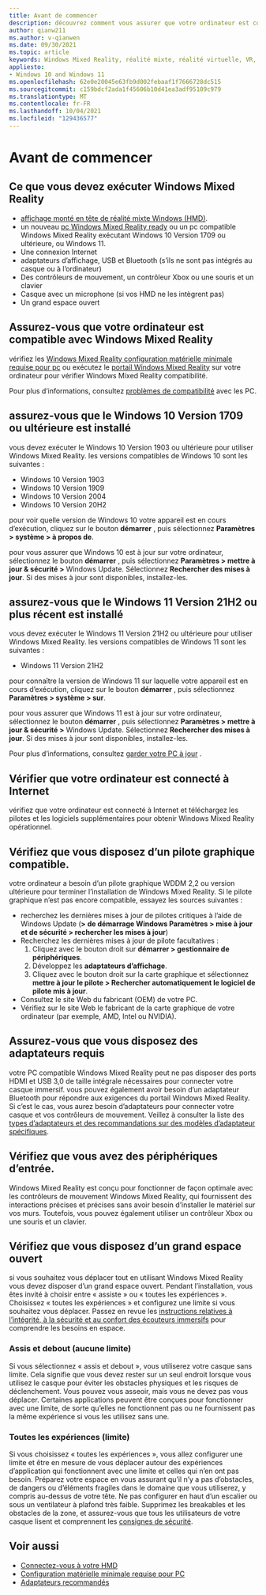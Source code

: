 ```yaml
---
title: Avant de commencer
description: découvrez comment vous assurer que votre ordinateur est compatible et prêt pour un large éventail d’expériences d’application Windows Mixed Reality.
author: qianw211
ms.author: v-qianwen
ms.date: 09/30/2021
ms.topic: article
keywords: Windows Mixed Reality, réalité mixte, réalité virtuelle, VR, MR, compatible, compatibilité, prise en main, configuration, PC, configuration système requise
appliesto:
- Windows 10 and Windows 11
ms.openlocfilehash: 62e0e20045e63fb9d002febaaf1f7666728dc515
ms.sourcegitcommit: c159bdcf2ada1f45606b10d41ea3adf95109c979
ms.translationtype: MT
ms.contentlocale: fr-FR
ms.lasthandoff: 10/04/2021
ms.locfileid: "129436577"
---
```

# <a name="before-you-start"></a>Avant de commencer

## <a name="what-youll-need-to-run-windows-mixed-reality"></a>Ce que vous devez exécuter Windows Mixed Reality

* [affichage monté en tête de réalité mixte Windows (HMD)](https://www.microsoft.com/en-us/windows/windows-mixed-reality-devices).
* un nouveau [pc Windows Mixed Reality ready](https://support.microsoft.com/en-us/help/4039260/windows-10-mixed-reality-pc-hardware-guidelines) ou un pc compatible Windows Mixed Reality exécutant Windows 10 Version 1709 ou ultérieure, ou Windows 11.
* Une connexion Internet
* adaptateurs d’affichage, USB et Bluetooth (s’ils ne sont pas intégrés au casque ou à l’ordinateur)
* Des contrôleurs de mouvement, un contrôleur Xbox ou une souris et un clavier
* Casque avec un microphone (si vos HMD ne les intègrent pas)
* Un grand espace ouvert

## <a name="make-sure-your-pc-is-compatible-with-windows-mixed-reality"></a>Assurez-vous que votre ordinateur est compatible avec Windows Mixed Reality

vérifiez les [Windows Mixed Reality configuration matérielle minimale requise pour pc](windows-mixed-reality-minimum-pc-hardware-compatibility-guidelines.md) ou exécutez le [portail Windows Mixed Reality](install-windows-mixed-reality.md#launch-mixed-reality-portal) sur votre ordinateur pour vérifier Windows Mixed Reality compatibilité.

Pour plus d’informations, consultez [problèmes de compatibilité](https://support.microsoft.com/help/4045777/windows-10-get-help-with-pc-compatibility-in-windows-mixed-reality) avec les PC.

## <a name="make-sure-you-have-the-windows-10-version-1709-or-newer-installed"></a>assurez-vous que le Windows 10 Version 1709 ou ultérieure est installé

vous devez exécuter le Windows 10 Version 1903 ou ultérieure pour utiliser Windows Mixed Reality. les versions compatibles de Windows 10 sont les suivantes :

* Windows 10 Version 1903
* Windows 10 Version 1909
* Windows 10 Version 2004
* Windows 10 Version 20H2

pour voir quelle version de Windows 10 votre appareil est en cours d’exécution, cliquez sur le bouton **démarrer** , puis sélectionnez **Paramètres > système > à propos de**.

pour vous assurer que Windows 10 est à jour sur votre ordinateur, sélectionnez le bouton **démarrer** , puis sélectionnez **Paramètres > mettre à jour & sécurité >** Windows Update.  Sélectionnez **Rechercher des mises à jour**. Si des mises à jour sont disponibles, installez-les.

## <a name="make-sure-you-have-the-windows-11-version-21h2-or-newer-installed"></a>assurez-vous que le Windows 11 Version 21H2 ou plus récent est installé

vous devez exécuter le Windows 11 Version 21H2 ou ultérieure pour utiliser Windows Mixed Reality. les versions compatibles de Windows 11 sont les suivantes :

* Windows 11 Version 21H2

pour connaître la version de Windows 11 sur laquelle votre appareil est en cours d’exécution, cliquez sur le bouton **démarrer** , puis sélectionnez **Paramètres > système > sur**.

pour vous assurer que Windows 11 est à jour sur votre ordinateur, sélectionnez le bouton **démarrer** , puis sélectionnez **Paramètres > mettre à jour & sécurité >** Windows Update.  Sélectionnez **Rechercher des mises à jour**. Si des mises à jour sont disponibles, installez-les.

Pour plus d’informations, consultez [garder votre PC à jour](https://support.microsoft.com/help/12373/windows-update-faq) .

## <a name="make-sure-your-pc-is-connected-to-the-internet"></a>Vérifier que votre ordinateur est connecté à Internet

vérifiez que votre ordinateur est connecté à Internet et téléchargez les pilotes et les logiciels supplémentaires pour obtenir Windows Mixed Reality opérationnel.

## <a name="make-sure-you-have-a-compatible-graphics-driver"></a>Vérifiez que vous disposez d’un pilote graphique compatible.

votre ordinateur a besoin d’un pilote graphique WDDM 2,2 ou version ultérieure pour terminer l’installation de Windows Mixed Reality. Si le pilote graphique n’est pas encore compatible, essayez les sources suivantes :

* recherchez les dernières mises à jour de pilotes critiques à l’aide de Windows Update (**> de démarrage Windows Paramètres > mise à jour et de sécurité > rechercher les mises à jour**)
* Recherchez les dernières mises à jour de pilote facultatives :
    1. Cliquez avec le bouton droit sur **démarrer > gestionnaire de périphériques**.
    2. Développez les **adaptateurs d’affichage**.
    3. Cliquez avec le bouton droit sur la carte graphique et sélectionnez **mettre à jour le pilote > Rechercher automatiquement le logiciel de pilote mis à jour**.
* Consultez le site Web du fabricant (OEM) de votre PC.
* Vérifiez sur le site Web le fabricant de la carte graphique de votre ordinateur (par exemple, AMD, Intel ou NVIDIA).

## <a name="make-sure-that-you-have-any-required-adapters"></a>Assurez-vous que vous disposez des adaptateurs requis

votre PC compatible Windows Mixed Reality peut ne pas disposer des ports HDMI et USB 3,0 de taille intégrale nécessaires pour connecter votre casque immersif. vous pouvez également avoir besoin d’un adaptateur Bluetooth pour répondre aux exigences du portail Windows Mixed Reality.  Si c’est le cas, vous aurez besoin d’adaptateurs pour connecter votre casque et vos contrôleurs de mouvement. Veillez à consulter la liste des [types d’adaptateurs et des recommandations sur des modèles d’adaptateur spécifiques](recommended-adapters-for-windows-mixed-reality-capable-pcs.md).

## <a name="make-sure-that-you-have-input-devices"></a>Vérifiez que vous avez des périphériques d’entrée.

Windows Mixed Reality est conçu pour fonctionner de façon optimale avec les contrôleurs de mouvement Windows Mixed Reality, qui fournissent des interactions précises et précises sans avoir besoin d’installer le matériel sur vos murs. Toutefois, vous pouvez également utiliser un contrôleur Xbox ou une souris et un clavier.

## <a name="make-sure-that-you-have-a-large-open-space"></a>Vérifiez que vous disposez d’un grand espace ouvert

si vous souhaitez vous déplacer tout en utilisant Windows Mixed Reality vous devez disposer d’un grand espace ouvert.  Pendant l’installation, vous êtes invité à choisir entre « assiste » ou « toutes les expériences ». Choisissez « toutes les expériences » et configurez une limite si vous souhaitez vous déplacer. Passez en revue les [instructions relatives à l’intégrité, à la sécurité et au confort des écouteurs immersifs](wmr-health-safety-comfort.md) pour comprendre les besoins en espace.

### <a name="seated-and-standing-no-boundary"></a>Assis et debout (aucune limite)

Si vous sélectionnez « assis et debout », vous utiliserez votre casque sans limite. Cela signifie que vous devez rester sur un seul endroit lorsque vous utilisez le casque pour éviter les obstacles physiques et les risques de déclenchement. Vous pouvez vous asseoir, mais vous ne devez pas vous déplacer. Certaines applications peuvent être conçues pour fonctionner avec une limite, de sorte qu’elles ne fonctionnent pas ou ne fournissent pas la même expérience si vous les utilisez sans une.

### <a name="all-experiences-boundary"></a>Toutes les expériences (limite)

Si vous choisissez « toutes les expériences », vous allez configurer une limite et être en mesure de vous déplacer autour des expériences d’application qui fonctionnent avec une limite et celles qui n’en ont pas besoin. Préparez votre espace en vous assurant qu’il n’y a pas d’obstacles, de dangers ou d’éléments fragiles dans le domaine que vous utiliserez, y compris au-dessus de votre tête. Ne pas configurer en haut d’un escalier ou sous un ventilateur à plafond très faible. Supprimez les breakables et les obstacles de la zone, et assurez-vous que tous les utilisateurs de votre casque lisent et comprennent les [consignes de sécurité](https://support.microsoft.com/en-us/help/4039969/windows-10-mixed-reality-immersive-headset-health-safety-comfort).

## <a name="see-also"></a>Voir aussi

* [Connectez-vous à votre HMD](plug-in-your-headset.md)
* [Configuration matérielle minimale requise pour PC](windows-mixed-reality-minimum-pc-hardware-compatibility-guidelines.md)
* [Adaptateurs recommandés](recommended-adapters-for-windows-mixed-reality-capable-pcs.md)